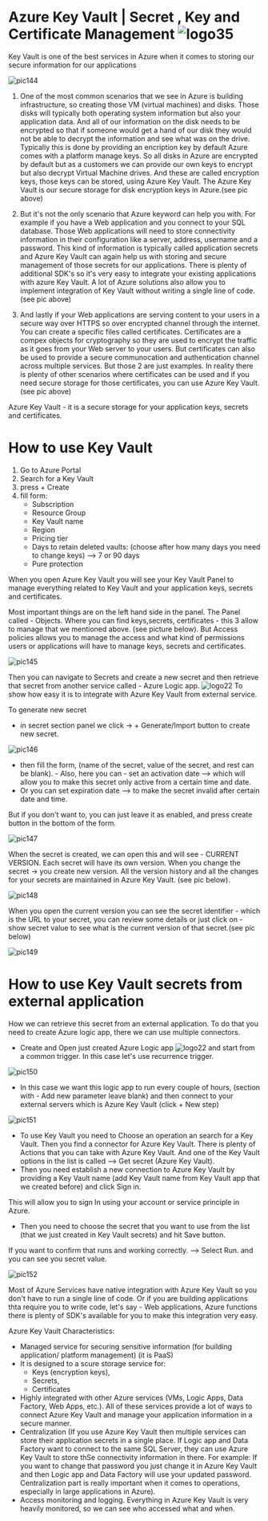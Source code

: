 # Azure Key Vault | Secret , Key and Certificate Management ![logo35](https://github.com/Julian22222/Clouds/blob/main/Azure/logo/logo35.jpg)

Key Vault is one of the best services in Azure when it comes to storing our secure information for our applications

![pic144](https://github.com/Julian22222/Clouds/blob/main/Azure/IMG/pic144.jpg)

1. One of the most common scenarios that we see in Azure is building infrastructure, so creating those VM (virtual machines) and disks. Those disks will typically both operating system information but also your application data. And all of our information on the disk needs to be encrypted so that if someone would get a hand of our disk they would not be able to decrypt the information and see what was on the drive. Typically this is done by providing an encription key by default Azure comes with a platform manage keys. So all disks in Azure are encrypted by default but as a customers we can provide our own keys to encrypt but also decrypt Virtual Machine drives. And these are called encryption keys, those keys can be stored, using Azure Key Vault. The Azure Key Vault is our secure storage for disk encryption keys in Azure.(see pic above)

2. But it's not the only scenario that Azure keyword can help you with. For example if you have a Web application and you connect to your SQL database. Those Web applications will need to store connectivity information in their configuration like a server, address, username and a password. This kind of information is typically called application secrets and Azure Key Vault can again help us with storing and secure management of those secrets for our applications. There is plenty of additional SDK's so it's very easy to integrate your existing applications with azure Key Vault. A lot of Azure solutions also allow you to implement integration of Key Vault without writing a single line of code.(see pic above)

3. And lastly if your Web applications are serving content to your users in a secure way over HTTPS so over encrypted channel through the internet. You can create a specific files called certificates. Certificates are a compex objects for cryptography so they are used to encrypt the traffic as it goes from your Web server to your users. But certificates can also be used to provide a secure communocation and authentication channel across multiple services. But those 2 are just examples. In reality there is plenty of other scenarios where certificates can be used and if you need secure storage for those certificates, you can use Azure Key Vault.(see pic above)

Azure Key Vault - it is a secure storage for your application keys, secrets and certificates.

# How to use Key Vault

1. Go to Azure Portal
2. Search for a Key Vault
3. press + Create
4. fill form:
   - Subscription
   - Resource Group
   - Key Vault name
   - Region
   - Pricing tier
   - Days to retain deleted vaults: (choose after how many days you need to change keys) --> 7 or 90 days
   - Pure protection

When you open Azure Key Vault you will see your Key Vault Panel to manage everything related to Key Vault and your application keys, secrets and certificates.

Most important things are on the left hand side in the panel. The Panel called - Objects. Where you can find keys,secrets, certificates - this 3 allow to manage that we mentioned above. (see picture below).
But Access policies allows you to manage the access and what kind of permissions users or applications will have to manage keys, secrets and certificates.

![pic145](https://github.com/Julian22222/Clouds/blob/main/Azure/IMG/pic145.jpg)

Then you can navigate to Secrets and create a new secret and then retrieve that secret from another service called - Azure Logic app. ![logo22](https://github.com/Julian22222/Clouds/blob/main/Azure/logo/logo22.jpg) To show how easy it is to integrate with Azure Key Vault from external service.

To generate new secret

- in secret section panel we click -> + Generate/Import button to create new secret.

![pic146](https://github.com/Julian22222/Clouds/blob/main/Azure/IMG/pic146.jpg)

- then fill the form, (name of the secret, value of the secret, and rest can be blank). - Also, here you can - set an activation date --> which will allow you to make this secret only active from a certain time and date.
- Or you can set expiration date --> to make the secret invalid after certain date and time.

But if you don't want to, you can just leave it as enabled, and press create button in the bottom of the form.

![pic147](https://github.com/Julian22222/Clouds/blob/main/Azure/IMG/pic147.jpg)

When the secret is created, we can open this and will see - CURRENT VERSION. Each secret will have its own version. When you change the secret -> you create new version. All the version history and all the changes for your secrets are maintained in Azure Key Vault. (see pic below).

![pic148](https://github.com/Julian22222/Clouds/blob/main/Azure/IMG/pic148.jpg)

When you open the current version you can see the secret identifier - which is the URL to your secret, you can review some details or just click on - show secret value to see what is the current version of that secret.(see pic below)

![pic149](https://github.com/Julian22222/Clouds/blob/main/Azure/IMG/pic149.jpg)

# How to use Key Vault secrets from external application

How we can retrieve this secret from an external application. To do that you need to create Azure logic app, there we can use multiple connectors.

- Create and Open just created Azure Logic app ![logo22](https://github.com/Julian22222/Clouds/blob/main/Azure/logo/logo22.jpg) and start from a common trigger. In this case let's use recurrence trigger.

![pic150](https://github.com/Julian22222/Clouds/blob/main/Azure/IMG/pic150.jpg)

- In this case we want this logic app to run every couple of hours, (section with - Add new parameter leave blank) and then connect to your external servers which is Azure Key Vault (click + New step)

![pic151](https://github.com/Julian22222/Clouds/blob/main/Azure/IMG/pic151.jpg)

- To use Key Vault you need to Choose an operation an search for a Key Vault.
  Then you find a connector for Azure Key Vault. There is plenty of Actions that you can take with Azure Key Vault. And one of the Key Vault options in the list is called --> Get secret (Azure Key Vault).
- Then you need establish a new connection to Azure Key Vault by providing a Key Vault name (add Key Vault name from Key Vault app that we created before) and click Sign in.

This will allow you to sign In using your account or service principle in Azure.

- Then you need to choose the secret that you want to use from the list (that we just created in Key Vault secrets) and hit Save button.

If you want to confirm that runs and working correctly. --> Select Run. and you can see you secret value.

![pic152](https://github.com/Julian22222/Clouds/blob/main/Azure/IMG/pic152.jpg)

Most of Azure Services have native integration with Azure Key Vault so you don't have to run a single line of code. Or if you are building applications thta require you to write code, let's say - Web applications, Azure functions there is plenty of SDK's available for you to make this integration very easy.

Azure Key Vault Characteristics:

- Managed service for securing sensitive information (for building application/ platform management) (it is PaaS)
- It is designed to a scure storage service for:
  - Keys (encryption keys),
  - Secrets,
  - Certificates
- Highly integrated with other Azure services (VMs, Logic Apps, Data Factory, Web Apps, etc.). All of these services provide a lot of ways to connect Azure Key Vault and manage your application information in a secure manner.
- Centralization (If you use Azure Key Vault then multiple services can store their application secrets in a single place. If Logic app and Data Factory want to connect to the same SQL Server, they can use Azure Key Vault to store thSe connectivity information in there. For example: If you want to change that password you just change it in Azure Key Vault and then Logic app and Data Factory will use your updated password. Centralization part is really important when it comes to operations, especially in large applications in Azure).
- Access monitoring and logging.
  Everything in Azure Key Vault is very heavily monitored, so we can see who accessed what and when.
